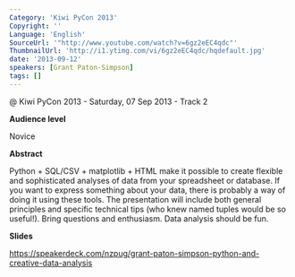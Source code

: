 ```yaml
---
Category: 'Kiwi PyCon 2013'
Copyright: ''
Language: 'English'
SourceUrl: '"http://www.youtube.com/watch?v=6gz2eEC4qdc"'
ThumbnailUrl: 'http://i1.ytimg.com/vi/6gz2eEC4qdc/hqdefault.jpg'
date: '2013-09-12'
speakers: [Grant Paton-Simpson]
tags: []
---
```

@ Kiwi PyCon 2013 - Saturday, 07 Sep 2013 - Track 2

**Audience level**

Novice

**Abstract**

Python + SQL/CSV + matplotlib + HTML make it possible to create flexible and sophisticated analyses of data from your spreadsheet or database. If you want to express something about your data, there is probably a way of doing it using these tools. The presentation will include both general principles and specific technical tips (who knew named tuples would be so useful!). Bring questions and enthusiasm. Data analysis should be fun.

**Slides**

https://speakerdeck.com/nzpug/grant-paton-simpson-python-and-creative-data-analysis